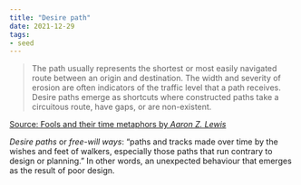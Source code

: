 ```yaml
---
title: "Desire path"
date: 2021-12-29
tags:
- seed
---
```


> The path usually represents the shortest or most easily navigated route between an origin and destination. The width and severity of erosion are often indicators of the traffic level that a path receives. Desire paths emerge as shortcuts where constructed paths take a circuitous route, have gaps, or are non-existent.

[Source: Fools and their time metaphors by *Aaron Z. Lewis*](https://aaronzlewis.com/blog/2019/02/11/fools-and-their-time-metaphors/)

_Desire paths_ or _free-will ways_: “paths and tracks made over time by the wishes and feet of walkers, especially those paths that run contrary to design or planning.” In other words, an unexpected behaviour that emerges as the result of poor design.
